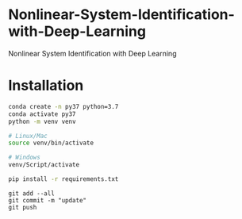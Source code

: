 # Nonlinear-System-Identification-with-Deep-Learning
Nonlinear System Identification with Deep Learning

# Installation
```bash
conda create -n py37 python=3.7
conda activate py37
python -m venv venv

# Linux/Mac
source venv/bin/activate

# Windows
venv/Script/activate

pip install -r requirements.txt
```

```
git add --all
git commit -m "update"
git push
```